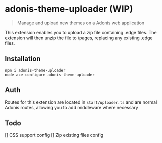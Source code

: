 # adonis-theme-uploader (WIP)
> Manage and upload new themes on a Adonis web application

This extension enables you to upload a zip file containing .edge files. 
The extension will then unzip the file to /pages, replacing any existing .edge files.

## Installation

```
npm i adonis-theme-uploader
node ace configure adonis-theme-uploader
```

## Auth

Routes for this extension are located in ``start/uploader.ts`` and are normal Adonis routes, allowing you to add middleware where necessary

## Todo

[] CSS support config
[] Zip existing files config

[npm-image]: https://img.shields.io/npm/v/extension.svg?style=for-the-badge&logo=npm
[npm-url]: https://npmjs.org/package/extension "npm"

[license-image]: https://img.shields.io/npm/l/extension?color=blueviolet&style=for-the-badge
[license-url]: LICENSE.md "license"

[typescript-image]: https://img.shields.io/badge/Typescript-294E80.svg?style=for-the-badge&logo=typescript
[typescript-url]:  "typescript"
